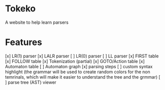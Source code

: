 # Tokeko
A website to help learn parsers

# Features

[x] LR(1) parser
[x] LALR parser
[ ] LR(0) parser
[ ] LL parser
[x] FIRST table 
[x] FOLLOW table
[x] Tokenization (partial)
[x] GOTO/Action table
[x] Automaton table
[ ] Automaton graph
[x] parsing steps
[ ] custom syntax highlight (the grammar will be used to create random colors for the non temrinals, which will make it easier to understand the tree and the grmmar)
[ ] parse tree (AST) viewer 
